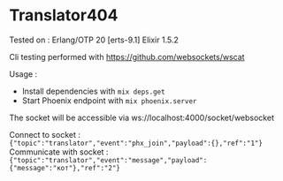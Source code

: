# Translator404

Tested on :
Erlang/OTP 20 [erts-9.1]
Elixir 1.5.2

Cli testing performed with https://github.com/websockets/wscat

Usage :
  * Install dependencies with `mix deps.get`
  * Start Phoenix endpoint with `mix phoenix.server`

The socket will be accessible via ws://localhost:4000/socket/websocket

Connect to socket :  
`{"topic":"translator","event":"phx_join","payload":{},"ref":"1"}`  
Communicate with socket :  
`{"topic":"translator","event":"message","payload":{"message":"кот"},"ref":"2"}`  
